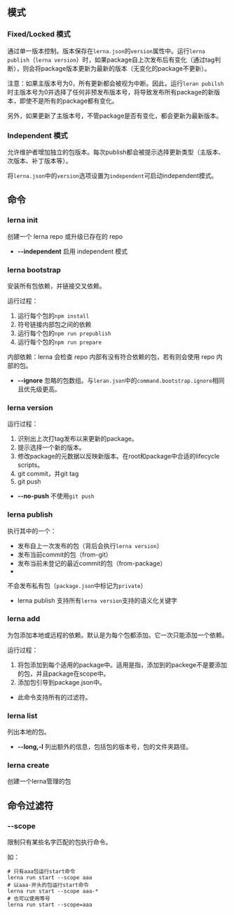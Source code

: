 ## 模式
### Fixed/Locked 模式
通过单一版本控制。版本保存在`lerna.json`的`version`属性中。运行`lerna publish`（`lerna version`）时，如果package自上次发布后有变化（通过tag判断），则会将package版本更新为最新的版本（无变化的package不更新）。

注意：如果主版本号为0，所有更新都会被视为中断。因此，运行````leran pubilsh````时主版本号为0并选择了任何非预发布版本号，将导致发布所有package的新版本，即使不是所有的package都有变化。

另外，如果更新了主版本号，不管package是否有变化，都会更新为最新版本。

### Independent 模式
允许维护者增加独立的包版本。每次publish都会被提示选择更新类型（主版本、次版本、补丁版本等）。

将````lerna.json````中的````version````选项设置为````independent````可启动independent模式。

## 命令
### lerna init
创建一个 lerna repo 或升级已存在的 repo

* **--independent** 启用 independent 模式

### lerna bootstrap
安装所有包依赖，并链接交叉依赖。

运行过程：
1. 运行每个包的````npm install````
2. 符号链接内部包之间的依赖
3. 运行每个包的````npm run prepublish````
4. 运行每个包的````npm run prepare````

内部依赖：lerna 会检查 repo 内部有没有符合依赖的包，若有则会使用 repo 内部的包。

* **--ignore** 忽略的包数组。与````leran.json````中的````command.bootstrap.ignore````相同且优先级更高。

### lerna version

运行过程：
1. 识别出上次打tag发布以来更新的package。
2. 提示选择一个新的版本。
3. 修改package的元数据以反映新版本。在root和package中合适的lifecycle scripts。
4. git commit，并git tag
5. git push

* **--no-push** 不使用`git push`

### lerna publish
执行其中的一个：
* 发布自上一次发布的包（背后会执行````lerna version````）
* 发布当前commit的包（from-git）
* 发布当前未登记的最近commit的包（from-package）
* 

不会发布私有包（````package.json````中标记为````private````）

* lerna publish 支持所有````lerna version````支持的语义化关键字

### lerna add
为包添加本地或远程的依赖。默认是为每个包都添加。它一次只能添加一个依赖。

运行过程：
1. 将包添加到每个适用的package中。适用是指，添加到的packege不是要添加的包，并且package在scope中。
2. 添加包引导到package.json中。

* 此命令支持所有的过滤符。

### lerna list
列出本地的包。

* **--long,-l** 列出额外的信息，包括包的版本号，包的文件夹路径。

### lerna create
创建一个lerna管理的包

## 命令过滤符
### --scope <glob>
限制只有某些名字匹配的包执行命令。

如：
```
# 只有aaa包运行start命令
lerna run start --scope aaa
# 以aaa-开头的包运行start命令
lerna run start --scope aaa-*
# 也可以使用等号
lerna run start --scope=aaa
```


